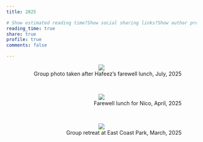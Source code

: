 ```yaml
---
title: 2025

# Show estimated reading time?Show social sharing links?Show author profile?Show comments?
reading_time: true
share: true  
profile: true
comments: false

---
```


<figure style="text-align: center;">
  <img src="https://maomaohu.net/img/Farewell_with_Hafeez.jpg"">
  <figcaption style="text-align: right;">Group photo taken after Hafeez’s farewell lunch, July, 2025</figcaption>
</figure>

<br>

<figure style="text-align: center;">
  <img src="https://maomaohu.net/img/Farewell_lunch_for_Nico.PNG"">
  <figcaption style="text-align: right;">Farewell lunch for Nico, April, 2025</figcaption>
</figure>

<br>

<figure style="text-align: center;">
  <img src="https://maomaohu.net/img/Group_retreat_March_2025.jpg"">
  <figcaption style="text-align: right;">Group retreat at East Coast Park, March, 2025</figcaption>
</figure>
